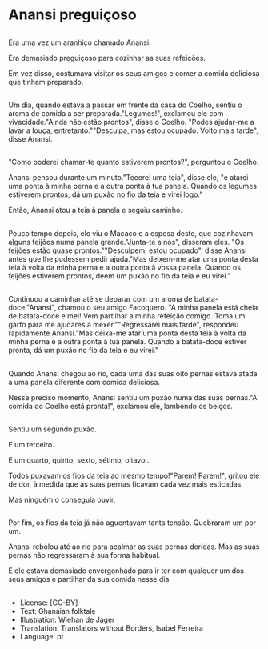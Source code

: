 # Anansi preguiçoso

##
Era uma vez um aranhiço chamado Anansi.

Era demasiado preguiçoso para cozinhar as suas refeições.

Em vez disso, costumava visitar os seus amigos e comer a comida deliciosa que tinham preparado.

##
Um dia, quando estava a passar em frente da casa do Coelho, sentiu o aroma de comida a ser preparada."Legumes!", exclamou ele com vivacidade."Ainda não estão prontos", disse o Coelho. "Podes ajudar-me a lavar a louça, entretanto.""Desculpa, mas estou ocupado. Volto mais tarde", disse Anansi.

##
"Como poderei chamar-te quanto estiverem prontos?", perguntou o Coelho.

Anansi pensou durante um minuto."Tecerei uma teia", disse ele, "e atarei uma ponta à minha perna e a outra ponta à tua panela. Quando os legumes estiverem prontos, dá um puxão no fio da teia e virei logo."

Então, Anansi atou a teia à panela e seguiu caminho.

##
Pouco tempo depois, ele viu o Macaco e a esposa deste, que cozinhavam alguns feijões numa panela grande."Junta-te a nós", disseram eles. "Os feijões estão quase prontos.""Desculpem, estou ocupado", disse Anansi antes que lhe pudessem pedir ajuda."Mas deixem-me atar uma ponta desta teia à volta da minha perna e a outra ponta à vossa panela. Quando os feijões estiverem prontos, deem um puxão no fio da teia e eu virei."

##
Continuou a caminhar até se deparar com um aroma de batata-doce."Anansi", chamou o seu amigo Facoquero. "A minha panela está cheia de batata-doce e mel! Vem partilhar a minha refeição comigo. Toma um garfo para me ajudares a mexer.""Regressarei mais tarde", respondeu rapidamente Anansi."Mas deixa-me atar uma ponta desta teia à volta da minha perna e a outra ponta à tua panela. Quando a batata-doce estiver pronta, dá um puxão no fio da teia e eu virei."

##
Quando Anansi chegou ao rio, cada uma das suas oito pernas estava atada a uma panela diferente com comida deliciosa.

Nesse preciso momento, Anansi sentiu um puxão numa das suas pernas."A comida do Coelho está pronta!", exclamou ele, lambendo os beiços.

##
Sentiu um segundo puxão.

E um terceiro.

E um quarto, quinto, sexto, sétimo, oitavo…

Todos puxavam os fios da teia ao mesmo tempo!"Parem! Parem!", gritou ele de dor, à medida que as suas pernas ficavam cada vez mais esticadas.

Mas ninguém o conseguia ouvir.

##
Por fim, os fios da teia já não aguentavam tanta tensão. Quebraram um por um.

Anansi rebolou até ao rio para acalmar as suas pernas doridas. Mas as suas pernas não regressaram à sua forma habitual.

E ele estava demasiado envergonhado para ir ter com qualquer um dos seus amigos e partilhar da sua comida nesse dia.

##
* License: [CC-BY]
* Text: Ghanaian folktale
* Illustration: Wiehan de Jager
* Translation: Translators without Borders, Isabel Ferreira
* Language: pt
